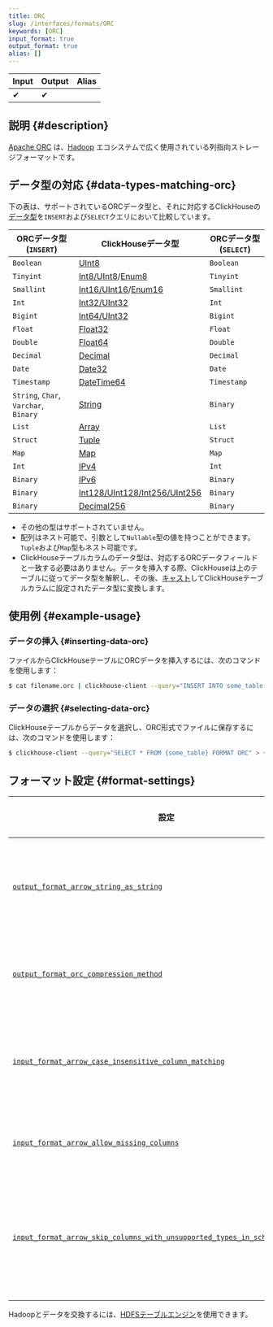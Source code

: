 ```yaml
---
title: ORC
slug: /interfaces/formats/ORC
keywords: [ORC]
input_format: true
output_format: true
alias: []
---
```


| Input | Output | Alias |
|-------|--------|-------|
| ✔     | ✔      |       |

## 説明 {#description}

[Apache ORC](https://orc.apache.org/) は、[Hadoop](https://hadoop.apache.org/) エコシステムで広く使用されている列指向ストレージフォーマットです。

## データ型の対応 {#data-types-matching-orc}

下の表は、サポートされているORCデータ型と、それに対応するClickHouseの[データ型](/sql-reference/data-types/index.md)を`INSERT`および`SELECT`クエリにおいて比較しています。

| ORCデータ型 (`INSERT`)                       | ClickHouseデータ型                                                                                              | ORCデータ型 (`SELECT`) |
|---------------------------------------|-------------------------------------------------------------------------------------------------------------------|--------------------------|
| `Boolean`                             | [UInt8](/sql-reference/data-types/int-uint.md)                                                            | `Boolean`                |
| `Tinyint`                             | [Int8/UInt8](/sql-reference/data-types/int-uint.md)/[Enum8](/sql-reference/data-types/enum.md)    | `Tinyint`                |
| `Smallint`                            | [Int16/UInt16](/sql-reference/data-types/int-uint.md)/[Enum16](/sql-reference/data-types/enum.md) | `Smallint`               |
| `Int`                                 | [Int32/UInt32](/sql-reference/data-types/int-uint.md)                                                     | `Int`                    |
| `Bigint`                              | [Int64/UInt32](/sql-reference/data-types/int-uint.md)                                                     | `Bigint`                 |
| `Float`                               | [Float32](/sql-reference/data-types/float.md)                                                             | `Float`                  |
| `Double`                              | [Float64](/sql-reference/data-types/float.md)                                                             | `Double`                 |
| `Decimal`                             | [Decimal](/sql-reference/data-types/decimal.md)                                                           | `Decimal`                |
| `Date`                                | [Date32](/sql-reference/data-types/date32.md)                                                             | `Date`                   |
| `Timestamp`                           | [DateTime64](/sql-reference/data-types/datetime64.md)                                                     | `Timestamp`              |
| `String`, `Char`, `Varchar`, `Binary` | [String](/sql-reference/data-types/string.md)                                                             | `Binary`                 |
| `List`                                | [Array](/sql-reference/data-types/array.md)                                                               | `List`                   |
| `Struct`                              | [Tuple](/sql-reference/data-types/tuple.md)                                                               | `Struct`                 |
| `Map`                                 | [Map](/sql-reference/data-types/map.md)                                                                   | `Map`                    |
| `Int`                                 | [IPv4](/sql-reference/data-types/int-uint.md)                                                             | `Int`                    |
| `Binary`                              | [IPv6](/sql-reference/data-types/ipv6.md)                                                                 | `Binary`                 |
| `Binary`                              | [Int128/UInt128/Int256/UInt256](/sql-reference/data-types/int-uint.md)                                    | `Binary`                 |
| `Binary`                              | [Decimal256](/sql-reference/data-types/decimal.md)                                                        | `Binary`                 |

- その他の型はサポートされていません。
- 配列はネスト可能で、引数として`Nullable`型の値を持つことができます。`Tuple`および`Map`型もネスト可能です。
- ClickHouseテーブルカラムのデータ型は、対応するORCデータフィールドと一致する必要はありません。データを挿入する際、ClickHouseは上のテーブルに従ってデータ型を解釈し、その後、[キャスト](/sql-reference/functions/type-conversion-functions#cast)してClickHouseテーブルカラムに設定されたデータ型に変換します。

## 使用例 {#example-usage}

### データの挿入 {#inserting-data-orc}

ファイルからClickHouseテーブルにORCデータを挿入するには、次のコマンドを使用します：

```bash
$ cat filename.orc | clickhouse-client --query="INSERT INTO some_table FORMAT ORC"
```

### データの選択 {#selecting-data-orc}

ClickHouseテーブルからデータを選択し、ORC形式でファイルに保存するには、次のコマンドを使用します：

```bash
$ clickhouse-client --query="SELECT * FROM {some_table} FORMAT ORC" > {filename.orc}
```

## フォーマット設定 {#format-settings}

| 設定                                                                                                                                                                                                      | 説明                                                                                   | デフォルト |
|--------------------------------------------------------------------------------------------------------------------------------------------------------------------------------------------------------------|----------------------------------------------------------------------------------------|---------|
| [`output_format_arrow_string_as_string`](/operations/settings/settings-formats.md/#output_format_arrow_string_as_string)                                                                             | StringカラムのためにBinaryの代わりにArrow String型を使用します。                             | `false` |
| [`output_format_orc_compression_method`](/operations/settings/settings-formats.md/#output_format_orc_compression_method)                                                                             | 出力ORCフォーマットで使用される圧縮メソッド。デフォルト値                                | `none`  |
| [`input_format_arrow_case_insensitive_column_matching`](/operations/settings/settings-formats.md/#input_format_arrow_case_insensitive_column_matching)                                               | ClickHouseカラムとArrowカラムをマッチさせる際に大文字と小文字を無視します。                   | `false` |
| [`input_format_arrow_allow_missing_columns`](/operations/settings/settings-formats.md/#input_format_arrow_allow_missing_columns)                                                                     | Arrowデータを読み込む際に欠落カラムを許可します。                                        | `false` |
| [`input_format_arrow_skip_columns_with_unsupported_types_in_schema_inference`](/operations/settings/settings-formats.md/#input_format_arrow_skip_columns_with_unsupported_types_in_schema_inference) | Arrowフォーマットのスキーマ推論時にサポートされていない型の列をスキップすることを許可します。 | `false` |

Hadoopとデータを交換するには、[HDFSテーブルエンジン](/engines/table-engines/integrations/hdfs.md)を使用できます。
